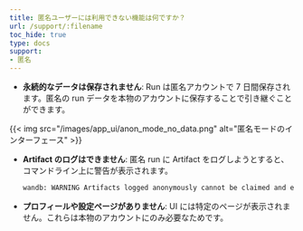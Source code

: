 ```yaml
---
title: 匿名ユーザーには利用できない機能は何ですか？
url: /support/:filename
toc_hide: true
type: docs
support:
- 匿名
---
```


* **永続的なデータは保存されません**: Run は匿名アカウントで 7 日間保存されます。匿名の run データを本物のアカウントに保存することで引き継ぐことができます。

{{< img src="/images/app_ui/anon_mode_no_data.png" alt="匿名モードのインターフェース" >}}

* **Artifact のログはできません**: 匿名 run に Artifact をログしようとすると、コマンドライン上に警告が表示されます。
    ```bash
    wandb: WARNING Artifacts logged anonymously cannot be claimed and expire after 7 days.
    ```

* **プロフィールや設定ページがありません**: UI には特定のページが表示されません。これらは本物のアカウントにのみ必要なためです。